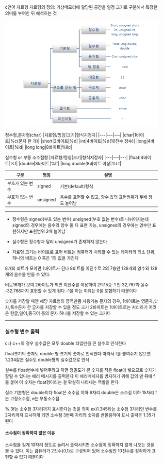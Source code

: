 c언어 자료형
자료형의 정의: 가상메모리에 할당된 공간을 일정 크기로 구분해서 특정한 의미를 부여한 뒤 해석하는 것

![datatype](c.png)

정수형,문자형(char)
|자료형/명칭|크기|형식지정자|
|---|---|---|
|char|1바이트|%c(문자 한 개)|
|short|2바이트|%d|
|int|4바이트|%d(10진수 정수)|
|long|4바이트|%ld|
|long long|8바이트|%lld|

실수형 or 부동 소수점형
|자료형/명칭|크기|형식지정자|
|---|---|---|
|float|4바이트|%f|
|double|8바이트|%lf|
|long double|8바이트 이상|%Lf|

|구분|명칭|설명|
|---|---|---|
|부호가 있는 변수|signed|기본(default)형식|
|부호가 없는 변수|unsigned|음수를 표현할 수 없고, 양수 값의 표현범위가 두배 정도 늘어남|
<hr/>

* 정수형은 signed(부호 있는 변수),unsigned(부호 없는 변수)로 나뉘어지는데 
signed의 경우에는 음수와 양수 둘 다 표현 가능, unsigned의 경우에는 양수만 표현하지만 표현범위 2배 늘어남

* 실수형은 정수형과 달리 unsigned가 존재하지 않는다 

* 자료형 크기는 바이트로 표현 
비트는 컴퓨터가 처리할 수 있는 데이터의 최소 단위, 하나의 비트는 0 혹은 1의 값을 가진다 

8개의 비트가 모이면 1바이트가 된다
8비트를 이진수로 2의 7승인 128개의 양수와 128개의 음수를 만들 수 있다.

비트16개가 모여 2바이트가 되면 이진수를 이용하여 2의15승-1 인 32,767과 음수 -32,768까지 표현할 수 있게 된다
-1을 하는 이유는 0을 포함하기 때문이다

숫자를 저장할 때엔 해당 자료형의 영역만큼 사용가능 문자의 경우, 1바이트는 영문자,숫자,특수문자 한 글자를 저장할 수 있을 정도 크기
2바이트는 1바이트로는 처리하기 어려운 한글,일어,중국어 등의 문자 하나를 저장할 수 있는 크기다
<hr/>

### 실수형 변수 출력
c나 c++의 경우 실수값은 모두 double 타입만큼 큰 실수로 인식한다

float크기의 숫자도 double 형 크기의 숫자로 인식한다 따라서 f를 붙여주지 않으면 1.234같은 실수도 double형의 실수값으로 인식

실수를 float변수에 넣어주려고 하면 정밀도가 큰 숫자를 작은 float에 넣으므로 숫자가 잘릴 수 있다는 에러 메시지를 출력한다 이 에러메세지를 방지하기 위해 값의 맨 뒤에 f를 붙여 이 숫자는 float형이라는 걸 확실히 나타내는 역할을 한다

실수 기본형은 double이다 
float은 소수점 이하 6자리
double은 소수점 이하 15자리
f는 고정소수점, e는 부동소수점

%.3f는 소수점 3자리까지 표시한다는 것을 의미 
ex)1.345라는 소수점 3자리인 변수를 2자리까지 표시하게 되면 
소수점 3번째 자리의 숫자를 반올림하여 표시 출력은 1.35가 된다

#### 소수점이 정확하지 않은 이유
소수점을 길게 10자리 정도로 늘려서 출력시키면 소수점이 정확하지 않게 나오는 것을 볼 수 있다.
이는 컴퓨터가 2진수(0,1)로 구성되어 있어 소수점인 10진수를 정확하게 표현할 수 없기 때문이다 